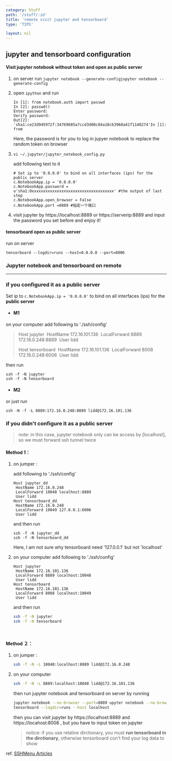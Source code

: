 ```yaml
---
category: Stuff
path: '/stuff/:id'
title: 'remote visit jupyter and tensorboard'
type: 'TIPS'

layout: nil
---
```


## jupyter and tensorboard configuration

#### Visit jupyter notebook without token and open as public server

1. on server run `jupyter notebook --generate-configjupyter notebook --generate-config`

2. open `ipython` and run

   ```
   In [1]: from notebook.auth import passwd
   In [2]: passwd()
   Enter password: 
   Verify password: 
   Out[2]: 'sha1:ce23d945972f:34769685a7ccd3d08c84a18c63968a41f1140274'In [1]: from 
   ```

   Here, the password is for you to log in jupyer notebook to replace the random token on browser

3. ```
   vi ~/.jupyter/jupyter_notebook_config.py
   ```

   add following text to it

   ```
   # Set ip to '0.0.0.0' to bind on all interfaces (ips) for the public server
   c.NotebookApp.ip = '0.0.0.0'
   c.NotebookApp.password = u'sha1:0xxxxxxxxxxxxxxxxxxxxxxxxxxxxxxxxxxxx' #the output of last step
   c.NotebookApp.open_browser = False
   c.NotebookApp.port =8889 #指定一个端口
   ```

4. visit jupyter by https://localhost:8889 or https://serverip:8889 and input the password you set before and enjoy it!

#### tensorboard open as public server

run on server

```
tensorboard --logdir=runs --host=0.0.0.0 --port=6006
```

### Jupyter notebook and tensorboard on remote

----

### if you configured it as a public server

Set ip to `c.NotebookApp.ip = '0.0.0.0'` to bind on all interfaces (ips) for the **public server**

* #### M1

 on your computer add following to './ssh/config'

> Host jupyter
> ​	HostName 172.16.101.136
> ​	LocalForward 8889 172.16.0.248:8889
> ​	User lidd
>
> Host tensorboard
> ​	HostName 172.16.101.136
> ​	LocalForward 8008 172.16.0.248:6006
> ​	User lidd

then run 

```
ssh -f -N jupyter
ssh -f -N tensorboard
```

* #### M2

 or just run

```
ssh -N -f -L 8889:172.16.0.248:8889 lidd@172.16.101.136
```







### if you didn't configure it as a public server

> note: in this case, jupyter notebook only can be access by [localhost], so we must forward ssh tunnel twice

#### Method 1：

1. on jumper :

   add following to './ssh/config'

   ```
   Host jupyter_dd
   	HostName 172.16.0.248
   	LocalForward 10048 localhost:8889
   	User lidd
   Host tensorboard_dd 
   	HostName 172.16.0.248
   	LocalForward 10049 127.0.0.1:6006
   	User lidd
   ```

   and then run 

   ```
   ssh -f -N jupyter_dd
   ssh -f -N tensorboard_dd
   ```

   Here, I am not sure why tensorboard need '127.0.0.1' but not 'localhost'

2. on your computer add following to './ssh/config'

   ```
   Host jupyter
   	HostName 172.16.101.136
   	LocalForward 8889 localhost:10048
   	User lidd
   Host tensorboard
   	HostName 172.16.101.136
   	LocalForward 8008 localhost:10049
   	User lidd
   ```

   and then run 

   ```bash
   ssh -f -N jupyter
   ssh -f -N tensorboard
   ```

   ​	

#### Method ２：

1. on jumper :

   ```bash
   ssh -f -N -L 10048:localhost:8889 lidd@172.16.0.248
   ```

2. on your computer 

   ```bash
   ssh -f -N -L 8889:localhost:10048 lidd@172.16.101.136
   ```

   then run jupyter notebook and tensorboard on server by running

   ```bash
   jupyter notebook --no-browser --port=8889 upyter notebook --no-browser --port=8889
   tensorboard --logdir=runs --host localhost 
   ```

   then you can visit jupyter by https://localhost:8889 and https://locahost:8008 , but you have to input token on jupyter

   > notice: if you use relative dirctionary, you must **run tensorboard in the dirctionary**, otherwise tensorboard con't find your log data to show



ref. [SSHMenu Articles](http://sshmenu.sourceforge.net/articles/)



